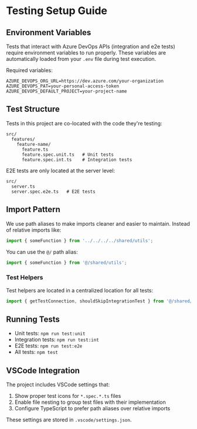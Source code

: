 # Testing Setup Guide

## Environment Variables

Tests that interact with Azure DevOps APIs (integration and e2e tests) require environment variables to run properly. These variables are automatically loaded from your `.env` file during test execution.

Required variables:
```
AZURE_DEVOPS_ORG_URL=https://dev.azure.com/your-organization
AZURE_DEVOPS_PAT=your-personal-access-token
AZURE_DEVOPS_DEFAULT_PROJECT=your-project-name
```

## Test Structure

Tests in this project are co-located with the code they're testing:

```
src/
  features/
    feature-name/
      feature.ts
      feature.spec.unit.ts   # Unit tests
      feature.spec.int.ts    # Integration tests
```

E2E tests are only located at the server level:

```
src/
  server.ts
  server.spec.e2e.ts   # E2E tests
```

## Import Pattern

We use path aliases to make imports cleaner and easier to maintain. Instead of relative imports like:

```typescript
import { someFunction } from '../../../../shared/utils';
```

You can use the `@/` path alias:

```typescript
import { someFunction } from '@/shared/utils';
```

### Test Helpers

Test helpers are located in a centralized location for all tests:

```typescript
import { getTestConnection, shouldSkipIntegrationTest } from '@/shared/test/test-helpers';
```

## Running Tests

- Unit tests: `npm run test:unit`
- Integration tests: `npm run test:int`
- E2E tests: `npm run test:e2e`
- All tests: `npm test`

## VSCode Integration

The project includes VSCode settings that:

1. Show proper test icons for `*.spec.*.ts` files
2. Enable file nesting to group test files with their implementation
3. Configure TypeScript to prefer path aliases over relative imports

These settings are stored in `.vscode/settings.json`. 